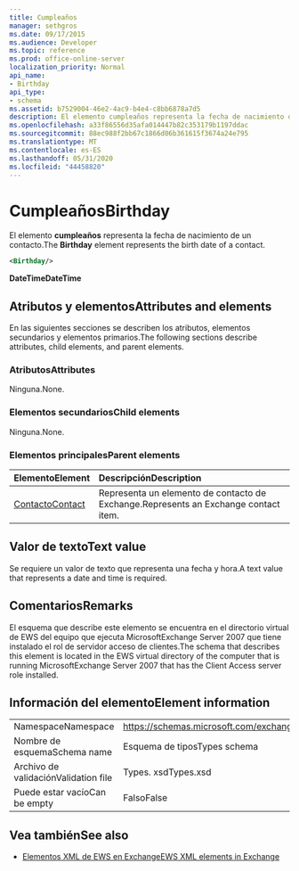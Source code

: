 ```yaml
---
title: Cumpleaños
manager: sethgros
ms.date: 09/17/2015
ms.audience: Developer
ms.topic: reference
ms.prod: office-online-server
localization_priority: Normal
api_name:
- Birthday
api_type:
- schema
ms.assetid: b7529004-46e2-4ac9-b4e4-c8bb6878a7d5
description: El elemento cumpleaños representa la fecha de nacimiento de un contacto.
ms.openlocfilehash: a33f86556d35afa014447b82c353179b1197ddac
ms.sourcegitcommit: 88ec988f2bb67c1866d06b361615f3674a24e795
ms.translationtype: MT
ms.contentlocale: es-ES
ms.lasthandoff: 05/31/2020
ms.locfileid: "44458820"
---
```

# <a name="birthday"></a><span data-ttu-id="42cc0-103">Cumpleaños</span><span class="sxs-lookup"><span data-stu-id="42cc0-103">Birthday</span></span>

<span data-ttu-id="42cc0-104">El elemento **cumpleaños** representa la fecha de nacimiento de un contacto.</span><span class="sxs-lookup"><span data-stu-id="42cc0-104">The **Birthday** element represents the birth date of a contact.</span></span> 
  
```xml
<Birthday/>
```

 <span data-ttu-id="42cc0-105">**DateTime**</span><span class="sxs-lookup"><span data-stu-id="42cc0-105">**DateTime**</span></span>
## <a name="attributes-and-elements"></a><span data-ttu-id="42cc0-106">Atributos y elementos</span><span class="sxs-lookup"><span data-stu-id="42cc0-106">Attributes and elements</span></span>

<span data-ttu-id="42cc0-107">En las siguientes secciones se describen los atributos, elementos secundarios y elementos primarios.</span><span class="sxs-lookup"><span data-stu-id="42cc0-107">The following sections describe attributes, child elements, and parent elements.</span></span>
  
### <a name="attributes"></a><span data-ttu-id="42cc0-108">Atributos</span><span class="sxs-lookup"><span data-stu-id="42cc0-108">Attributes</span></span>

<span data-ttu-id="42cc0-109">Ninguna.</span><span class="sxs-lookup"><span data-stu-id="42cc0-109">None.</span></span>
  
### <a name="child-elements"></a><span data-ttu-id="42cc0-110">Elementos secundarios</span><span class="sxs-lookup"><span data-stu-id="42cc0-110">Child elements</span></span>

<span data-ttu-id="42cc0-111">Ninguna.</span><span class="sxs-lookup"><span data-stu-id="42cc0-111">None.</span></span>
  
### <a name="parent-elements"></a><span data-ttu-id="42cc0-112">Elementos principales</span><span class="sxs-lookup"><span data-stu-id="42cc0-112">Parent elements</span></span>

|<span data-ttu-id="42cc0-113">**Elemento**</span><span class="sxs-lookup"><span data-stu-id="42cc0-113">**Element**</span></span>|<span data-ttu-id="42cc0-114">**Descripción**</span><span class="sxs-lookup"><span data-stu-id="42cc0-114">**Description**</span></span>|
|:-----|:-----|
|[<span data-ttu-id="42cc0-115">Contacto</span><span class="sxs-lookup"><span data-stu-id="42cc0-115">Contact</span></span>](contact.md) <br/> |<span data-ttu-id="42cc0-116">Representa un elemento de contacto de Exchange.</span><span class="sxs-lookup"><span data-stu-id="42cc0-116">Represents an Exchange contact item.</span></span>  <br/> |
   
## <a name="text-value"></a><span data-ttu-id="42cc0-117">Valor de texto</span><span class="sxs-lookup"><span data-stu-id="42cc0-117">Text value</span></span>

<span data-ttu-id="42cc0-118">Se requiere un valor de texto que representa una fecha y hora.</span><span class="sxs-lookup"><span data-stu-id="42cc0-118">A text value that represents a date and time is required.</span></span>
  
## <a name="remarks"></a><span data-ttu-id="42cc0-119">Comentarios</span><span class="sxs-lookup"><span data-stu-id="42cc0-119">Remarks</span></span>

<span data-ttu-id="42cc0-120">El esquema que describe este elemento se encuentra en el directorio virtual de EWS del equipo que ejecuta MicrosoftExchange Server 2007 que tiene instalado el rol de servidor acceso de clientes.</span><span class="sxs-lookup"><span data-stu-id="42cc0-120">The schema that describes this element is located in the EWS virtual directory of the computer that is running MicrosoftExchange Server 2007 that has the Client Access server role installed.</span></span>
  
## <a name="element-information"></a><span data-ttu-id="42cc0-121">Información del elemento</span><span class="sxs-lookup"><span data-stu-id="42cc0-121">Element information</span></span>

|||
|:-----|:-----|
|<span data-ttu-id="42cc0-122">Namespace</span><span class="sxs-lookup"><span data-stu-id="42cc0-122">Namespace</span></span>  <br/> |https://schemas.microsoft.com/exchange/services/2006/types  <br/> |
|<span data-ttu-id="42cc0-123">Nombre de esquema</span><span class="sxs-lookup"><span data-stu-id="42cc0-123">Schema name</span></span>  <br/> |<span data-ttu-id="42cc0-124">Esquema de tipos</span><span class="sxs-lookup"><span data-stu-id="42cc0-124">Types schema</span></span>  <br/> |
|<span data-ttu-id="42cc0-125">Archivo de validación</span><span class="sxs-lookup"><span data-stu-id="42cc0-125">Validation file</span></span>  <br/> |<span data-ttu-id="42cc0-126">Types. xsd</span><span class="sxs-lookup"><span data-stu-id="42cc0-126">Types.xsd</span></span>  <br/> |
|<span data-ttu-id="42cc0-127">Puede estar vacío</span><span class="sxs-lookup"><span data-stu-id="42cc0-127">Can be empty</span></span>  <br/> |<span data-ttu-id="42cc0-128">Falso</span><span class="sxs-lookup"><span data-stu-id="42cc0-128">False</span></span>  <br/> |
   
## <a name="see-also"></a><span data-ttu-id="42cc0-129">Vea también</span><span class="sxs-lookup"><span data-stu-id="42cc0-129">See also</span></span>



- [<span data-ttu-id="42cc0-130">Elementos XML de EWS en Exchange</span><span class="sxs-lookup"><span data-stu-id="42cc0-130">EWS XML elements in Exchange</span></span>](ews-xml-elements-in-exchange.md)

